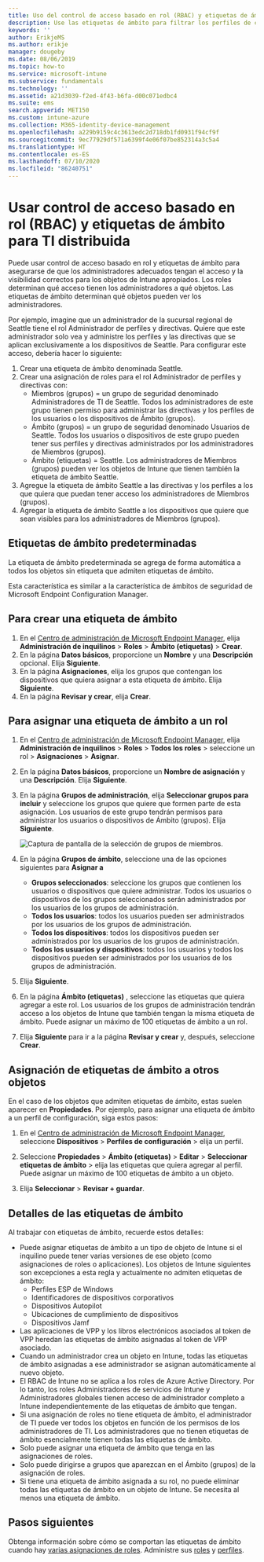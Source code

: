 ```yaml
---
title: Uso del control de acceso basado en rol (RBAC) y etiquetas de ámbito para TI distribuida en Intune | Microsoft Docs
description: Use las etiquetas de ámbito para filtrar los perfiles de configuración por roles específicos.
keywords: ''
author: ErikjeMS
ms.author: erikje
manager: dougeby
ms.date: 08/06/2019
ms.topic: how-to
ms.service: microsoft-intune
ms.subservice: fundamentals
ms.technology: ''
ms.assetid: a21d3039-f2ed-4f43-b6fa-d00c071edbc4
ms.suite: ems
search.appverid: MET150
ms.custom: intune-azure
ms.collection: M365-identity-device-management
ms.openlocfilehash: a229b9159c4c3613edc2d718db1fd0931f94cf9f
ms.sourcegitcommit: 9ec77929df571a6399f4e06f07be852314a3c5a4
ms.translationtype: HT
ms.contentlocale: es-ES
ms.lasthandoff: 07/10/2020
ms.locfileid: "86240751"
---
```

# <a name="use-role-based-access-control-rbac-and-scope-tags-for-distributed-it"></a>Usar control de acceso basado en rol (RBAC) y etiquetas de ámbito para TI distribuida

Puede usar control de acceso basado en rol y etiquetas de ámbito para asegurarse de que los administradores adecuados tengan el acceso y la visibilidad correctos para los objetos de Intune apropiados. Los roles determinan qué acceso tienen los administradores a qué objetos. Las etiquetas de ámbito determinan qué objetos pueden ver los administradores.

Por ejemplo, imagine que un administrador de la sucursal regional de Seattle tiene el rol Administrador de perfiles y directivas. Quiere que este administrador solo vea y administre los perfiles y las directivas que se aplican exclusivamente a los dispositivos de Seattle. Para configurar este acceso, debería hacer lo siguiente:

1. Crear una etiqueta de ámbito denominada Seattle.
2. Crear una asignación de roles para el rol Administrador de perfiles y directivas con: 
    - Miembros (grupos) = un grupo de seguridad denominado Administradores de TI de Seattle. Todos los administradores de este grupo tienen permiso para administrar las directivas y los perfiles de los usuarios o los dispositivos de Ámbito (grupos).
    - Ámbito (grupos) = un grupo de seguridad denominado Usuarios de Seattle. Todos los usuarios o dispositivos de este grupo pueden tener sus perfiles y directivas administrados por los administradores de Miembros (grupos). 
    - Ámbito (etiquetas) = Seattle. Los administradores de Miembros (grupos) pueden ver los objetos de Intune que tienen también la etiqueta de ámbito Seattle.
3. Agregue la etiqueta de ámbito Seattle a las directivas y los perfiles a los que quiera que puedan tener acceso los administradores de Miembros (grupos).
4. Agregar la etiqueta de ámbito Seattle a los dispositivos que quiere que sean visibles para los administradores de Miembros (grupos). 

## <a name="default-scope-tag"></a>Etiquetas de ámbito predeterminadas
La etiqueta de ámbito predeterminada se agrega de forma automática a todos los objetos sin etiqueta que admiten etiquetas de ámbito.

Esta característica es similar a la característica de ámbitos de seguridad de Microsoft Endpoint Configuration Manager. 

## <a name="to-create-a-scope-tag"></a>Para crear una etiqueta de ámbito

1. En el [Centro de administración de Microsoft Endpoint Manager](https://go.microsoft.com/fwlink/?linkid=2109431), elija **Administración de inquilinos** > **Roles** > **Ámbito (etiquetas)**  > **Crear**.
2. En la página **Datos básicos**, proporcione un **Nombre** y una **Descripción** opcional. Elija **Siguiente**.
3. En la página **Asignaciones**, elija los grupos que contengan los dispositivos que quiera asignar a esta etiqueta de ámbito. Elija **Siguiente**.
4. En la página **Revisar y crear**, elija **Crear**.

## <a name="to-assign-a-scope-tag-to-a-role"></a>Para asignar una etiqueta de ámbito a un rol

1. En el [Centro de administración de Microsoft Endpoint Manager](https://go.microsoft.com/fwlink/?linkid=2109431), elija **Administración de inquilinos** > **Roles** > **Todos los roles** > seleccione un rol > **Asignaciones** > **Asignar**.
2. En la página **Datos básicos**, proporcione un **Nombre de asignación** y una **Descripción**. Elija **Siguiente**.
3. En la página **Grupos de administración**, elija **Seleccionar grupos para incluir** y seleccione los grupos que quiere que formen parte de esta asignación. Los usuarios de este grupo tendrán permisos para administrar los usuarios o dispositivos de Ámbito (grupos). Elija **Siguiente**.

    ![Captura de pantalla de la selección de grupos de miembros.](./media/scope-tags/select-member-groups.png)

4. En la página **Grupos de ámbito**, seleccione una de las opciones siguientes para **Asignar a**
    - **Grupos seleccionados**: seleccione los grupos que contienen los usuarios o dispositivos que quiere administrar. Todos los usuarios o dispositivos de los grupos seleccionados serán administrados por los usuarios de los grupos de administración.
    - **Todos los usuarios**: todos los usuarios pueden ser administrados por los usuarios de los grupos de administración.
    - **Todos los dispositivos**: todos los dispositivos pueden ser administrados por los usuarios de los grupos de administración.
    - **Todos los usuarios y dispositivos**: todos los usuarios y todos los dispositivos pueden ser administrados por los usuarios de los grupos de administración.

5. Elija **Siguiente**.
6. En la página **Ámbito (etiquetas)** , seleccione las etiquetas que quiera agregar a este rol. Los usuarios de los grupos de administración tendrán acceso a los objetos de Intune que también tengan la misma etiqueta de ámbito. Puede asignar un máximo de 100 etiquetas de ámbito a un rol.
7. Elija **Siguiente** para ir a la página **Revisar y crear** y, después, seleccione **Crear**.

## <a name="assign-scope-tags-to-other-objects"></a>Asignación de etiquetas de ámbito a otros objetos

En el caso de los objetos que admiten etiquetas de ámbito, estas suelen aparecer en **Propiedades**. Por ejemplo, para asignar una etiqueta de ámbito a un perfil de configuración, siga estos pasos:

1. En el [Centro de administración de Microsoft Endpoint Manager](https://go.microsoft.com/fwlink/?linkid=2109431), seleccione **Dispositivos** > **Perfiles de configuración** > elija un perfil.

2. Seleccione **Propiedades** > **Ámbito (etiquetas)**  > **Editar** > **Seleccionar etiquetas de ámbito** > elija las etiquetas que quiera agregar al perfil. Puede asignar un máximo de 100 etiquetas de ámbito a un objeto.
4. Elija **Seleccionar** > **Revisar + guardar**.

## <a name="scope-tag-details"></a>Detalles de las etiquetas de ámbito
Al trabajar con etiquetas de ámbito, recuerde estos detalles: 

- Puede asignar etiquetas de ámbito a un tipo de objeto de Intune si el inquilino puede tener varias versiones de ese objeto (como asignaciones de roles o aplicaciones).
  Los objetos de Intune siguientes son excepciones a esta regla y actualmente no admiten etiquetas de ámbito:
    - Perfiles ESP de Windows
    - Identificadores de dispositivos corporativos
    - Dispositivos Autopilot
    - Ubicaciones de cumplimiento de dispositivos
    - Dispositivos Jamf
- Las aplicaciones de VPP y los libros electrónicos asociados al token de VPP heredan las etiquetas de ámbito asignadas al token de VPP asociado.
- Cuando un administrador crea un objeto en Intune, todas las etiquetas de ámbito asignadas a ese administrador se asignan automáticamente al nuevo objeto.
- El RBAC de Intune no se aplica a los roles de Azure Active Directory. Por lo tanto, los roles Administradores de servicios de Intune y Administradores globales tienen acceso de administrador completo a Intune independientemente de las etiquetas de ámbito que tengan.
- Si una asignación de roles no tiene etiqueta de ámbito, el administrador de TI puede ver todos los objetos en función de los permisos de los administradores de TI. Los administradores que no tienen etiquetas de ámbito esencialmente tienen todas las etiquetas de ámbito.
- Solo puede asignar una etiqueta de ámbito que tenga en las asignaciones de roles.
- Solo puede dirigirse a grupos que aparezcan en el Ámbito (grupos) de la asignación de roles.
- Si tiene una etiqueta de ámbito asignada a su rol, no puede eliminar todas las etiquetas de ámbito en un objeto de Intune. Se necesita al menos una etiqueta de ámbito.

## <a name="next-steps"></a>Pasos siguientes

Obtenga información sobre cómo se comportan las etiquetas de ámbito cuando hay [varias asignaciones de roles](role-based-access-control.md#multiple-role-assignments).
Administre sus [roles](role-based-access-control.md) y [perfiles](../configuration/device-profile-assign.md).


